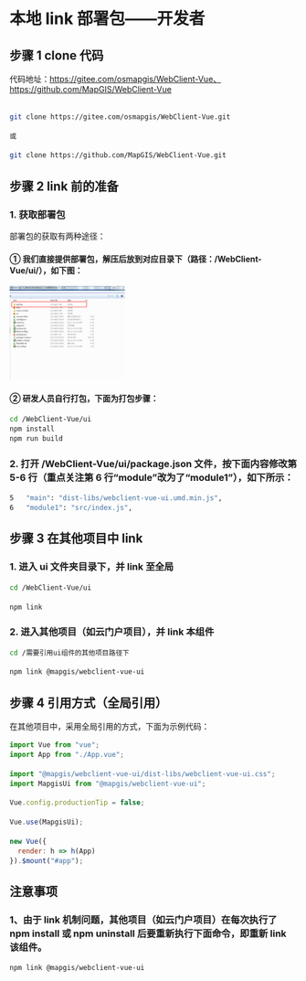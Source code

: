 # 本地 link 部署包——开发者

## 步骤 1 clone 代码

代码地址：https://gitee.com/osmapgis/WebClient-Vue、https://github.com/MapGIS/WebClient-Vue

```sh

git clone https://gitee.com/osmapgis/WebClient-Vue.git

或

git clone https://github.com/MapGIS/WebClient-Vue.git
```

## 步骤 2 link 前的准备

### 1. 获取部署包

部署包的获取有两种途径：

#### ① 我们直接提供部署包，解压后放到对应目录下（路径：**/WebClient-Vue/ui/**），如下图：

<img alt="目录示例" src="../assets/images/catalog-show.png" width="40%">

#### ② 研发人员自行打包，下面为打包步骤：

```sh
cd /WebClient-Vue/ui
npm install
npm run build
```

### 2. 打开 **/WebClient-Vue/ui/package.json** 文件，按下面内容修改第 5-6 行（重点关注第 6 行“module”改为了“module1”），如下所示：

```sh
5   "main": "dist-libs/webclient-vue-ui.umd.min.js",
6   "module1": "src/index.js",
```

## 步骤 3 在其他项目中 link

### 1. 进入 ui 文件夹目录下，并 link 至全局

```sh
cd /WebClient-Vue/ui

npm link
```

### 2. 进入其他项目（如云门户项目），并 link 本组件

```sh
cd /需要引用ui组件的其他项目路径下

npm link @mapgis/webclient-vue-ui
```

## 步骤 4 引用方式（全局引用）

在其他项目中，采用全局引用的方式，下面为示例代码：

```javascript
import Vue from "vue";
import App from "./App.vue";

import "@mapgis/webclient-vue-ui/dist-libs/webclient-vue-ui.css";
import MapgisUi from "@mapgis/webclient-vue-ui";

Vue.config.productionTip = false;

Vue.use(MapgisUi);

new Vue({
  render: h => h(App)
}).$mount("#app");
```

## 注意事项

### 1、由于 link 机制问题，其他项目（如云门户项目）在每次执行了 npm install 或 npm uninstall 后要重新执行下面命令，即重新 link 该组件。

```sh
npm link @mapgis/webclient-vue-ui
```

<!-- ### 2、mockjs问题

待添加...

### 3、其他项目打包时的eslint检测报错

待添加... -->
